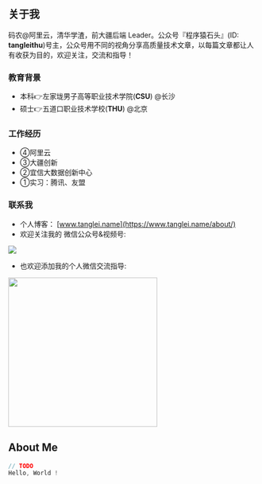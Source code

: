 ## 关于我

码农@阿里云，清华学渣，前大疆后端 Leader。公众号『程序猿石头』(ID: **tangleithu**)号主，公众号用不同的视角分享高质量技术文章，以每篇文章都让人有收获为目的，欢迎关注，交流和指导！

### 教育背景

- 本科👉左家垅男子高等职业技术学院(**CSU**) @长沙 
- 硕士👉五道口职业技术学校(**THU**) @北京

### 工作经历

- ④阿里云
- ③大疆创新
- ②宜信大数据创新中心
- ①实习：腾讯、友盟

### 联系我

- 个人博客： [www.tanglei.name](https://www.tanglei.name/about/)
- 欢迎关注我的 微信公众号&视频号: 

![](https://imgkr.cn-bj.ufileos.com/973a4bcd-c8db-4393-a280-03a21b81c552.png)

- 也欢迎添加我的个人微信交流指导: 

<img width="300" src="https://imgkr.cn-bj.ufileos.com/eee8baf5-f39c-4c5b-a968-88b0367342db.png"/>

## About Me

```java
// TODO
Hello, World !
```
